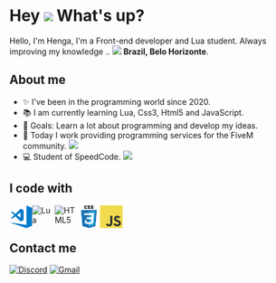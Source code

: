 <h1> Hey <img src="https://media.giphy.com/avatars/ucfcyber/rT7KnJJ811Cr.gif" width="50" /> What's up?</h1>


<p> Hello, I'm Henga, I'm a Front-end developer and Lua student. Always improving my knowledge .. <img src="https://media.giphy.com/avatars/ucfcyber/rT7KnJJ811Cr.gif" width="13" /> <b>Brazil, Belo Horizonte</b>.
<p>

## About me

- ✨ I've been in the programming world since 2020.
- 📚 I am currently learning Lua, Css3, Html5 and JavaScript.
- 🎯 Goals: Learn a lot about programming and develop my ideas.
- 🎲 Today I work providing programming services for the FiveM community.  <img src="https://media3.giphy.com/media/vKCuUN5LxiDKMjemk9/giphy.gif" width="13" /> 
- 💻 Student of SpeedCode.  <img src="https://media.giphy.com/avatars/ucfcyber/rT7KnJJ811Cr.gif" width="13" /> 

## I code with

<img align="left" title="Visual Studio Code" alt="Visual Studio Code" width="40px" src="https://raw.githubusercontent.com/github/explore/80688e429a7d4ef2fca1e82350fe8e3517d3494d/topics/visual-studio-code/visual-studio-code.png" />

<img align="left" title="Lua" alt="Lua" width="40px" src="https://upload.wikimedia.org/wikipedia/commons/thumb/c/cf/Lua-Logo.svg/1200px-Lua-Logo.svg.png" />

<img align="left" title="HTML5" alt="HTML5" width="40px" src="https://www.google.com/url?sa=i&url=https%3A%2F%2Fwww.gratispng.com%2Fbaixar%2Fhtml.html&psig=AOvVaw3ZsJbNXrd5xFTdqhoyyMSV&ust=1628071107834000&source=images&cd=vfe&ved=0CAoQjRxqFwoTCNjJj9TLlPICFQAAAAAdAAAAABAD" />

<img align="left" title="CSS3" alt="CSS3" width="40px" src="https://raw.githubusercontent.com/github/explore/80688e429a7d4ef2fca1e82350fe8e3517d3494d/topics/css/css.png" />

<img align="left" title="Javascript" alt="Javascript" width="40px" src="https://raw.githubusercontent.com/github/explore/80688e429a7d4ef2fca1e82350fe8e3517d3494d/topics/javascript/javascript.png" />




<br />
<br />

<h2>Contact me </h2>

<p><a href="https://discord.gg/fygvfnWstm" target="_blank"><img alt="Discord" src="https://img.shields.io/badge/Discord-%230077B5.svg?&style=for-the-badge&logo=discord&logoColor=white" /></a>
<a href="mailto:hengafn@gmail.com" target="_blank"><img alt="Gmail" src="https://img.shields.io/badge/Email-%230077B5.svg?&style=for-the-badge&logo=microsoft-outlook&logoColor=white" /></a>
</p>
